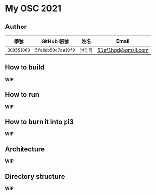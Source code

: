 # My OSC 2021

## Author

| 學號 | GitHub 帳號 | 姓名 | Email |
| --- | ----------- | --- | --- |
|`309551069`| `5fe6eb50c7aa19f9` | `洪佳賢` | 51sf1hgd@gmail.com |

## How to build

**WIP**

## How to run

**WIP**

## How to burn it into pi3

**WIP**

## Architecture

**WIP**

## Directory structure

**WIP**

